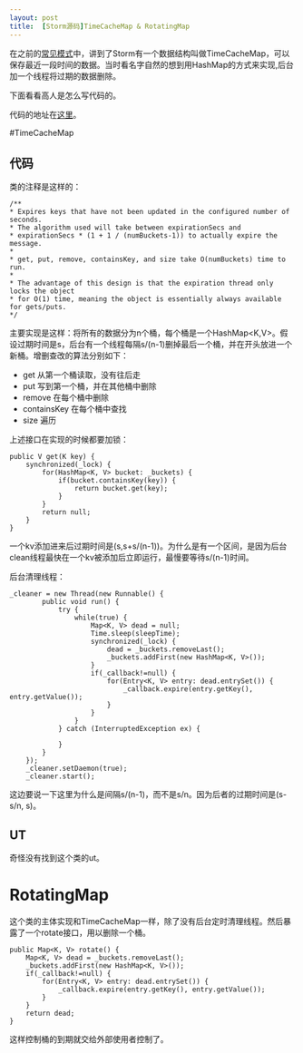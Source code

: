 ```yaml
---
layout: post
title:  [Storm源码]TimeCacheMap & RotatingMap
---
```


在之前的[常见模式](/storm-docs/common-patterns)中，讲到了Storm有一个数据结构叫做TimeCacheMap，可以保存最近一段时间的数据。当时看名字自然的想到用HashMap的方式来实现,后台加一个线程将过期的数据删除。

下面看看高人是怎么写代码的。

代码的地址在[这里](https://github.com/apache/incubator-storm/blob/master/storm-core/src/jvm/backtype/storm/utils/TimeCacheMap.java)。


#TimeCacheMap

## 代码
类的注释是这样的：

    /**
    * Expires keys that have not been updated in the configured number of seconds.
    * The algorithm used will take between expirationSecs and
    * expirationSecs * (1 + 1 / (numBuckets-1)) to actually expire the message.
    *
    * get, put, remove, containsKey, and size take O(numBuckets) time to run.
    *
    * The advantage of this design is that the expiration thread only locks the object
    * for O(1) time, meaning the object is essentially always available for gets/puts.
    */

主要实现是这样：将所有的数据分为n个桶，每个桶是一个HashMap<K,V>。假设过期时间是s，后台有一个线程每隔s/(n-1)删掉最后一个桶，并在开头放进一个新桶。增删查改的算法分别如下：

+ get 从第一个桶读取，没有往后走
+ put 写到第一个桶，并在其他桶中删除
+ remove 在每个桶中删除
+ containsKey 在每个桶中查找
+ size 遍历

上述接口在实现的时候都要加锁：

    public V get(K key) {
        synchronized(_lock) {
            for(HashMap<K, V> bucket: _buckets) {
                if(bucket.containsKey(key)) {
                    return bucket.get(key);
                }
            }
            return null;
        }
    }


一个kv添加进来后过期时间是(s,s+s/(n-1))。为什么是有一个区间，是因为后台clean线程最快在一个kv被添加后立即运行，最慢要等待s/(n-1)时间。

后台清理线程：

    _cleaner = new Thread(new Runnable() {
            public void run() {
                try {
                    while(true) {
                        Map<K, V> dead = null;
                        Time.sleep(sleepTime);
                        synchronized(_lock) {
                            dead = _buckets.removeLast();
                            _buckets.addFirst(new HashMap<K, V>());
                        }
                        if(_callback!=null) {
                            for(Entry<K, V> entry: dead.entrySet()) {
                                _callback.expire(entry.getKey(), entry.getValue());
                            }
                        }
                    }
                } catch (InterruptedException ex) {

                }
            }
        });
        _cleaner.setDaemon(true);
        _cleaner.start();


这边要说一下这里为什么是间隔s/(n-1)，而不是s/n。因为后者的过期时间是(s-s/n, s)。

## UT

奇怪没有找到这个类的ut。

# RotatingMap

这个类的主体实现和TimeCacheMap一样，除了没有后台定时清理线程。然后暴露了一个rotate接口，用以删除一个桶。

    public Map<K, V> rotate() {
        Map<K, V> dead = _buckets.removeLast();
        _buckets.addFirst(new HashMap<K, V>());
        if(_callback!=null) {
            for(Entry<K, V> entry: dead.entrySet()) {
                _callback.expire(entry.getKey(), entry.getValue());
            }
        }
        return dead;
    }

这样控制桶的到期就交给外部使用者控制了。